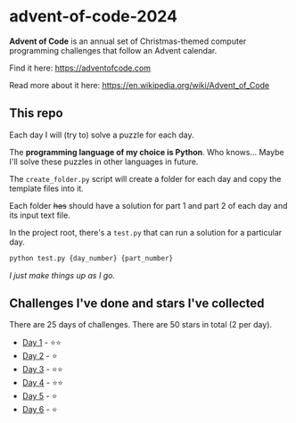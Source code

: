 # advent-of-code-2024

**Advent of Code** is an annual set of Christmas-themed computer programming challenges that follow an Advent calendar.

Find it here: https://adventofcode.com

Read more about it here: https://en.wikipedia.org/wiki/Advent_of_Code

## This repo

Each day I will (try to) solve a puzzle for each day.

The **programming language of my choice is Python**. 
Who knows... Maybe I'll solve these puzzles in other languages in future.

The ```create_folder.py``` script will create a folder for each day and copy the template files into it.

Each folder ~~has~~ should have a solution for part 1 and part 2 of each day and its input text file.

In the project root, there's a ```test.py``` that can run a solution for a particular day.

```bash
python test.py {day_number} {part_number}
```

*I just make things up as I go.*

## Challenges I've done and stars I've collected

There are 25 days of challenges.
There are 50 stars in total (2 per day).

* [Day 1](https://adventofcode.com/2024/day/1) - ⭐⭐
* [Day 2](https://adventofcode.com/2024/day/2) - ⭐
* [Day 3](https://adventofcode.com/2024/day/3) - ⭐⭐
* [Day 4](https://adventofcode.com/2024/day/4) - ⭐⭐
* [Day 5](https://adventofcode.com/2024/day/5) - ⭐
* [Day 6](https://adventofcode.com/2024/day/6) - ⭐